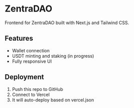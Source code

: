 
# ZentraDAO

Frontend for ZentraDAO built with Next.js and Tailwind CSS.

## Features
- Wallet connection
- USDT minting and staking (in progress)
- Fully responsive UI

## Deployment
1. Push this repo to GitHub
2. Connect to Vercel
3. It will auto-deploy based on vercel.json
